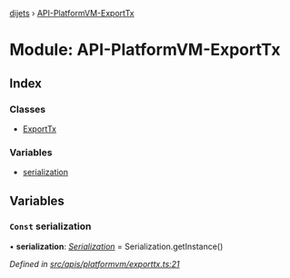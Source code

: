 [dijets](../README.md) › [API-PlatformVM-ExportTx](api_platformvm_exporttx.md)

# Module: API-PlatformVM-ExportTx

## Index

### Classes

* [ExportTx](../classes/api_platformvm_exporttx.exporttx.md)

### Variables

* [serialization](api_platformvm_exporttx.md#const-serialization)

## Variables

### `Const` serialization

• **serialization**: *[Serialization](../classes/utils_serialization.serialization.md)* = Serialization.getInstance()

*Defined in [src/apis/platformvm/exporttx.ts:21](https://github.com/Dijets-Inc/dijetsjs/blob/ca67b81/src/apis/platformvm/exporttx.ts#L21)*
